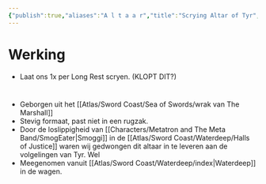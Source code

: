 ```yaml
---
{"publish":true,"aliases":"A l t a a r","title":"Scrying Altar of Tyr","created":"2025-07-21","modified":"2025-07-23T10:12:22.698+02:00","published":"2025-07-21","cssclasses":""}
---
```


# Werking
- Laat ons 1x per Long Rest scryen. (KLOPT DIT?)

# 
- Geborgen uit het [[Atlas/Sword Coast/Sea of Swords/wrak van The Marshall]]
- Stevig formaat, past niet in een rugzak.
- Door de loslippigheid van [[Characters/Metatron and The Meta Band/SmogEater\|Smoggi]] in de [[Atlas/Sword Coast/Waterdeep/Halls of Justice]] waren wij gedwongen dit altaar in te leveren aan de volgelingen van Tyr. Wel 
- Meegenomen vanuit [[Atlas/Sword Coast/Waterdeep/index\|Waterdeep]] in de wagen.